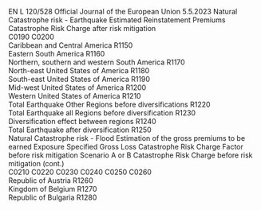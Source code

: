 EN  L 120/528 Official Journal of the European Union 5.5.2023
 Natural Catastrophe risk - Earthquake  Estimated Reinstatement 
Premiums  Catastrophe Risk Charge 
after risk mitigation  
C0190  C0200  
Caribbean and Central America  R1150  
Eastern South America  R1160  
Northern, southern and western South America  R1170  
North-east United States of America  R1180  
South-east United States of America  R1190  
Mid-west United States of America  R1200  
Western United States of America  R1210  
Total Earthquake Other Regions before diversifications  R1220  
Total Earthquake all Regions before diversification  R1230  
Diversification effect between regions  R1240  
Total Earthquake after diversification  R1250  
Natural Catastrophe risk - Flood  Estimation of the 
gross premiums to 
be earned  Exposure  Specified Gross 
Loss  Catastrophe Risk 
Charge Factor 
before risk 
mitigation  Scenario A 
or B  Catastrophe Risk 
Charge before risk 
mitigation  (cont.)  
C0210  C0220  C0230  C0240  C0250  C0260  
Republic of Austria  R1260  
Kingdom of Belgium  R1270  
Republic of Bulgaria  R1280
